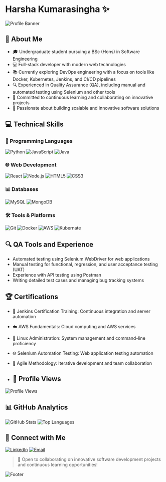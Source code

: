 # Harsha Kumarasingha ✨

![Profile Banner](https://capsule-render.vercel.app/api?type=waving&color=gradient&height=200&section=header&text=Harsha%20Kumarasingha&fontSize=70&animation=fadeIn)

## 🚀 About Me
- 🎓 Undergraduate student pursuing a BSc (Hons) in Software Engineering
- 💻 Full-stack developer with modern web technologies
- 📚 Currently exploring DevOps engineering with a focus on tools like Docker, Kubernetes, Jenkins, and CI/CD pipelines
- 🔍 Experienced in Quality Assurance (QA), including manual and automated testing using Selenium and other tools
- 🌈 Committed to continuous learning and collaborating on innovative projects
- 🌟 Passionate about building scalable and innovative software solutions

## 💻 Technical Skills

### 🔧 Programming Languages
![Python](https://img.shields.io/badge/-Python-3776AB?style=flat-square&logo=python&logoColor=white&animation=fadeIn)
![JavaScript](https://img.shields.io/badge/-JavaScript-F7DF1E?style=flat-square&logo=javascript&logoColor=black&animation=fadeIn)
![Java](https://img.shields.io/badge/-Java-007396?style=flat-square&logo=java&logoColor=white&animation=fadeIn)

### 🌐 Web Development
![React](https://img.shields.io/badge/-React-61DAFB?style=flat-square&logo=react&logoColor=black&animation=fadeIn)
![Node.js](https://img.shields.io/badge/-Node.js-339933?style=flat-square&logo=nodedotjs&logoColor=white&animation=fadeIn)
![HTML5](https://img.shields.io/badge/-HTML5-E34F26?style=flat-square&logo=html5&logoColor=white&animation=fadeIn)
![CSS3](https://img.shields.io/badge/-CSS3-1572B6?style=flat-square&logo=css3&logoColor=white&animation=fadeIn)

### 📊 Databases
![MySQL](https://img.shields.io/badge/-MySQL-4479A1?style=flat-square&logo=mysql&logoColor=white&animation=fadeIn)
![MongoDB](https://img.shields.io/badge/-MongoDB-47A248?style=flat-square&logo=mongodb&logoColor=white&animation=fadeIn)

### 🛠️ Tools & Platforms
![Git](https://img.shields.io/badge/-Git-F05032?style=flat-square&logo=git&logoColor=white&animation=fadeIn)
![Docker](https://img.shields.io/badge/-Docker-2496ED?style=flat-square&logo=docker&logoColor=white&animation=fadeIn)
![AWS](https://img.shields.io/badge/-AWS-232F3E?style=flat-square&logo=amazonaws&logoColor=white&animation=fadeIn)
![Kubernate](https://img.shields.io/badge/-Kubernate-232F3E?style=flat-square&logo=amazonaws&logoColor=white&animation=fadeIn)

## 🔍 QA Tools and Experience
- Automated testing using Selenium WebDriver for web applications
- Manual testing for functional, regression, and user acceptance testing (UAT)
- Experience with API testing using Postman
- Writing detailed test cases and managing bug tracking systems

## 🏆 Certifications
- 🔧 Jenkins Certification Training: Continuous integration and server automation
- ☁️ AWS Fundamentals: Cloud computing and AWS services
- 🐧 Linux Administration: System management and command-line proficiency
- 🌐 Selenium Automation Testing: Web application testing automation
- 🔄 Agile Methodology: Iterative development and team collaboration

- ## 👀 Profile Views
![Profile Views](https://komarev.com/ghpvc/?username=HarshaKTM&color=blueviolet&style=flat-square)

## 📊 GitHub Analytics
![GitHub Stats](https://github-readme-stats.vercel.app/api?username=HarshaKTM&show_icons=true&theme=radical&animation=fadeIn)
![Top Languages](https://github-readme-stats.vercel.app/api/top-langs/?username=HarshaKTM&layout=compact&theme=radical&animation=fadeIn)

## 🤝 Connect with Me
[![LinkedIn](https://img.shields.io/badge/-LinkedIn-0A66C2?style=flat-square&logo=linkedin&logoColor=white&animation=fadeIn)](https://www.linkedin.com/in/yourlinkedin)
[![Email](https://img.shields.io/badge/-Email-D14836?style=flat-square&logo=gmail&logoColor=white&animation=fadeIn)](mailto:your.email@example.com)

> 🌈 Open to collaborating on innovative software development projects and continuous learning opportunities! 

![Footer](https://capsule-render.vercel.app/api?type=waving&color=gradient&height=100&section=footer&animation=fadeIn)
